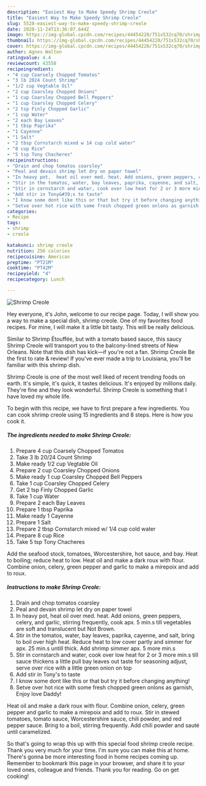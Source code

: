 ```yaml
---
description: "Easiest Way to Make Speedy Shrimp Creole"
title: "Easiest Way to Make Speedy Shrimp Creole"
slug: 5528-easiest-way-to-make-speedy-shrimp-creole
date: 2020-11-24T13:36:07.644Z
image: https://img-global.cpcdn.com/recipes/44454220/751x532cq70/shrimp-creole-recipe-main-photo.jpg
thumbnail: https://img-global.cpcdn.com/recipes/44454220/751x532cq70/shrimp-creole-recipe-main-photo.jpg
cover: https://img-global.cpcdn.com/recipes/44454220/751x532cq70/shrimp-creole-recipe-main-photo.jpg
author: Agnes Walton
ratingvalue: 4.4
reviewcount: 43558
recipeingredient:
- "4 cup Coarsely Chopped Tomatos"
- "3 lb 2024 Count Shrimp"
- "1/2 cup Vegtable Oil"
- "2 cup Coarsley Chopped Onions"
- "1 cup Coarsley Chopped Bell Peppers"
- "1 cup Coarsley Chopped Celery"
- "2 tsp Finly Chopped Garlic"
- "1 cup Water"
- "2 each Bay Leaves"
- "1 tbsp Paprika"
- "1 Cayenne"
- "1 Salt"
- "2 tbsp Cornstarch mixed w 14 cup cold water"
- "8 cup Rice"
- "5 tsp Tony Chacheres"
recipeinstructions:
- "Drain and chop tomatos coarsley"
- "Peal and devain shrimp let dry on paper towel"
- "In heavy pot,  heat oil over med. heat. Add onions, green peppers, celery, and garlic, stirring frequently, cook apx. 5 min.s till vegetables are soft and translucent but Not Brown."
- "Stir in the tomatos, water, bay leaves, paprika, cayenne, and salt, bring to boil over high heat. Reduce heat to low cover partly and simmer for apx. 25 min.s untill thick. Add shrimp simmer apx. 5 more min.s"
- "Stir in cornstarch and water, cook over low heat for 2 or 3 more min.s till sauce thickens a little pull bay leaves out taste for seasoning adjust, serve over rice with a little green onion on top"
- "Add stir in Tony&#39;s to taste"
- "I know some dont like this or that but try it before changing anything!"
- "Setve over hot rice with some fresh chopped green onlons as garnish, Enjoy love Daddy!"
categories:
- Recipe
tags:
- shrimp
- creole

katakunci: shrimp creole 
nutrition: 256 calories
recipecuisine: American
preptime: "PT21M"
cooktime: "PT42M"
recipeyield: "4"
recipecategory: Lunch

---
```



![Shrimp Creole](https://img-global.cpcdn.com/recipes/44454220/751x532cq70/shrimp-creole-recipe-main-photo.jpg)

Hey everyone, it's John, welcome to our recipe page. Today, I will show you a way to make a special dish, shrimp creole. One of my favorites food recipes. For mine, I will make it a little bit tasty. This will be really delicious.

Similar to Shrimp Étouffée, but with a tomato based sauce, this saucy Shrimp Creole will transport you to the balcony-lined streets of New Orleans. Note that this dish has kick—if you&#39;re not a fan. Shrimp Creole Be the first to rate &amp; review! If you&#39;ve ever made a trip to Louisiana, you&#39;ll be familiar with this shrimp dish.

Shrimp Creole is one of the most well liked of recent trending foods on earth. It's simple, it's quick, it tastes delicious. It's enjoyed by millions daily. They're fine and they look wonderful. Shrimp Creole is something that I have loved my whole life.


To begin with this recipe, we have to first prepare a few ingredients. You can cook shrimp creole using 15 ingredients and 8 steps. Here is how you cook it.

<!--inarticleads1-->

##### The ingredients needed to make Shrimp Creole:

1. Prepare 4 cup Coarsely Chopped Tomatos
1. Take 3 lb 20/24 Count Shrimp
1. Make ready 1/2 cup Vegtable Oil
1. Prepare 2 cup Coarsley Chopped Onions
1. Make ready 1 cup Coarsley Chopped Bell Peppers
1. Take 1 cup Coarsley Chopped Celery
1. Get 2 tsp Finly Chopped Garlic
1. Take 1 cup Water
1. Prepare 2 each Bay Leaves
1. Prepare 1 tbsp Paprika
1. Make ready 1 Cayenne
1. Prepare 1 Salt
1. Prepare 2 tbsp Cornstarch mixed w/ 1/4 cup cold water
1. Prepare 8 cup Rice
1. Take 5 tsp Tony Chacheres


Add the seafood stock, tomatoes, Worcestershire, hot sauce, and bay. Heat to boiling; reduce heat to low. Heat oil and make a dark roux with flour. Combine onion, celery, green pepper and garlic to make a mirepoix and add to roux. 

<!--inarticleads2-->

##### Instructions to make Shrimp Creole:

1. Drain and chop tomatos coarsley
1. Peal and devain shrimp let dry on paper towel
1. In heavy pot,  heat oil over med. heat. Add onions, green peppers, celery, and garlic, stirring frequently, cook apx. 5 min.s till vegetables are soft and translucent but Not Brown.
1. Stir in the tomatos, water, bay leaves, paprika, cayenne, and salt, bring to boil over high heat. Reduce heat to low cover partly and simmer for apx. 25 min.s untill thick. Add shrimp simmer apx. 5 more min.s
1. Stir in cornstarch and water, cook over low heat for 2 or 3 more min.s till sauce thickens a little pull bay leaves out taste for seasoning adjust, serve over rice with a little green onion on top
1. Add stir in Tony&#39;s to taste
1. I know some dont like this or that but try it before changing anything!
1. Setve over hot rice with some fresh chopped green onlons as garnish, Enjoy love Daddy!


Heat oil and make a dark roux with flour. Combine onion, celery, green pepper and garlic to make a mirepoix and add to roux. Stir in stewed tomatoes, tomato sauce, Worcestershire sauce, chili powder, and red pepper sauce. Bring to a boil, stirring frequently. Add chili powder and sauté until caramelized. 

So that's going to wrap this up with this special food shrimp creole recipe. Thank you very much for your time. I'm sure you can make this at home. There's gonna be more interesting food in home recipes coming up. Remember to bookmark this page in your browser, and share it to your loved ones, colleague and friends. Thank you for reading. Go on get cooking!
